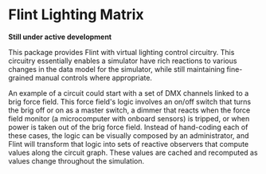 # Flint Lighting Matrix
__Still under active development__  

This package provides Flint with virtual lighting control circuitry. This circuitry essentially enables a simulator have rich reactions to various changes in the data model for the simulator, while still maintaining fine-grained manual controls where appropriate.

An example of a circuit could start with a set of DMX channels linked to a brig force field. This force field's logic involves an on/off switch that turns the brig off or on as a master switch, a dimmer that reacts when the force field monitor (a microcomputer with onboard sensors) is tripped, or when power is taken out of the brig force field. Instead of hand-coding each of these cases, the logic can be visually composed by an administrator, and Flint will transform that logic into sets of reactive observers that compute values along the circuit graph. These values are cached and recomputed as values change throughout the simulation.
